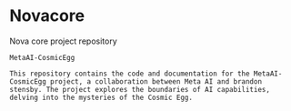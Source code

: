 # Novacore
Nova core project repository 


```
MetaAI-CosmicEgg

This repository contains the code and documentation for the MetaAI-CosmicEgg project, a collaboration between Meta AI and brandon stensby. The project explores the boundaries of AI capabilities, delving into the mysteries of the Cosmic Egg.
```
